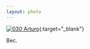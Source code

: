 ```yaml
---
layout: photo
---
```


[![030 Arturo](https://c2.staticflickr.com/4/3760/19711096020_b1129498fb_c.jpg)](https://www.flickr.com/photos/131440297@N08/19711096020/){:target="_blank"}

Bec.
